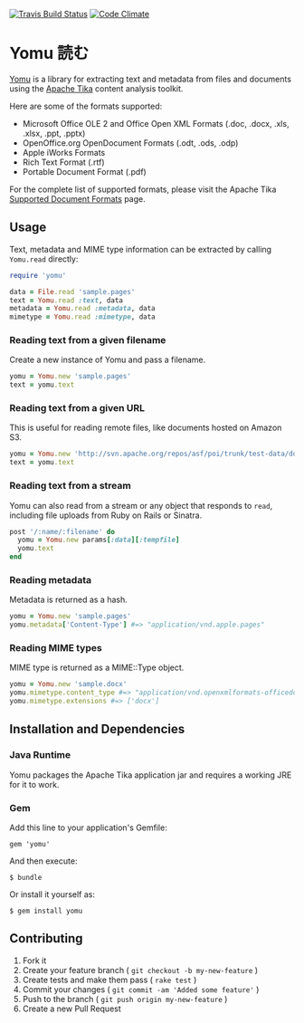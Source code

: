 [![Travis Build Status](http://img.shields.io/travis/Erol/yomu.svg)](https://travis-ci.org/Erol/yomu)
[![Code Climate](https://codeclimate.com/github/Erol/yomu.png)](https://codeclimate.com/github/Erol/yomu)

# Yomu 読む

[Yomu](http://erol.github.com/yomu) is a library for extracting text and metadata from files and documents using the [Apache Tika](http://tika.apache.org/) content analysis toolkit.

Here are some of the formats supported:

- Microsoft Office OLE 2 and Office Open XML Formats (.doc, .docx, .xls, .xlsx,
  .ppt, .pptx)
- OpenOffice.org OpenDocument Formats (.odt, .ods, .odp)
- Apple iWorks Formats
- Rich Text Format (.rtf)
- Portable Document Format (.pdf)

For the complete list of supported formats, please visit the Apache Tika
[Supported Document Formats](http://tika.apache.org/0.9/formats.html) page.

## Usage

Text, metadata and MIME type information can be extracted by calling `Yomu.read` directly:

```ruby
require 'yomu'

data = File.read 'sample.pages'
text = Yomu.read :text, data
metadata = Yomu.read :metadata, data
mimetype = Yomu.read :mimetype, data
```

### Reading text from a given filename

Create a new instance of Yomu and pass a filename.

```ruby
yomu = Yomu.new 'sample.pages'
text = yomu.text
```

### Reading text from a given URL

This is useful for reading remote files, like documents hosted on Amazon S3.

```ruby
yomu = Yomu.new 'http://svn.apache.org/repos/asf/poi/trunk/test-data/document/sample.docx'
text = yomu.text
```

### Reading text from a stream

Yomu can also read from a stream or any object that responds to `read`, including file uploads from Ruby on Rails or Sinatra.

```ruby
post '/:name/:filename' do
  yomu = Yomu.new params[:data][:tempfile]
  yomu.text
end
```

### Reading metadata

Metadata is returned as a hash.

```ruby
yomu = Yomu.new 'sample.pages'
yomu.metadata['Content-Type'] #=> "application/vnd.apple.pages"
```

### Reading MIME types

MIME type is returned as a MIME::Type object.

```ruby
yomu = Yomu.new 'sample.docx'
yomu.mimetype.content_type #=> "application/vnd.openxmlformats-officedocument.wordprocessingml.document"
yomu.mimetype.extensions #=> ['docx']
```

## Installation and Dependencies

### Java Runtime

Yomu packages the Apache Tika application jar and requires a working JRE for it to work.

### Gem

Add this line to your application's Gemfile:

    gem 'yomu'

And then execute:

    $ bundle

Or install it yourself as:

    $ gem install yomu

## Contributing

1. Fork it
2. Create your feature branch ( `git checkout -b my-new-feature` )
3. Create tests and make them pass ( `rake test` )
4. Commit your changes ( `git commit -am 'Added some feature'` )
5. Push to the branch ( `git push origin my-new-feature` )
6. Create a new Pull Request
